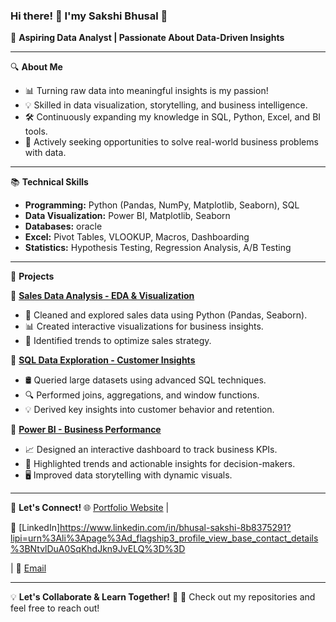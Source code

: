 
### Hi there! 👋 I'my Sakshi Bhusal 🚀

🎯 **Aspiring Data Analyst | Passionate About Data-Driven Insights**

---

🔍 **About Me**
- 📊 Turning raw data into meaningful insights is my passion!
- 💡 Skilled in data visualization, storytelling, and business intelligence.
- 🛠️ Continuously expanding my knowledge in SQL, Python, Excel, and BI tools.
- 🎯 Actively seeking opportunities to solve real-world business problems with data.

---

📚 **Technical Skills**
- **Programming:** Python (Pandas, NumPy, Matplotlib, Seaborn), SQL
- **Data Visualization:**  Power BI, Matplotlib, Seaborn
- **Databases:** oracle 
- **Excel:** Pivot Tables, VLOOKUP, Macros, Dashboarding
- **Statistics:** Hypothesis Testing, Regression Analysis, A/B Testing

---

🚀 **Projects**

🔹 **[Sales Data Analysis - EDA & Visualization](#)**
   - 🛒 Cleaned and explored sales data using Python (Pandas, Seaborn).
   - 📊 Created interactive visualizations for business insights.
   - 📌 Identified trends to optimize sales strategy.

🔹 **[SQL Data Exploration - Customer Insights](#)**
   - 🛢️ Queried large datasets using advanced SQL techniques.
   - 🔍 Performed joins, aggregations, and window functions.
   - 💡 Derived key insights into customer behavior and retention.

🔹 **[Power   BI - Business Performance](#)**
   - 📈 Designed an interactive dashboard to track business KPIs.
   - 🎯 Highlighted trends and actionable insights for decision-makers.
   - 🖥️ Improved data storytelling with dynamic visuals.

---

📩 **Let's Connect!**
🌐 [Portfolio Website](#) | 

💼 [LinkedIn]https://www.linkedin.com/in/bhusal-sakshi-8b8375291?lipi=urn%3Ali%3Apage%3Ad_flagship3_profile_view_base_contact_details%3BNtvlDuA0SqKhdJkn9JvELQ%3D%3D

| 📧 [Email](mailto:your.email@example.com)

---

💡 **Let's Collaborate & Learn Together!** 🚀
📌 Check out my repositories and feel free to reach out!
